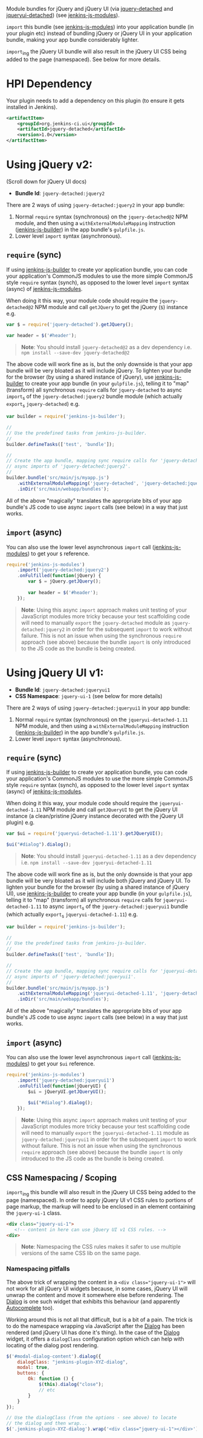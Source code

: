 Module bundles for jQuery and jQuery UI (via [jquery-detached] and [jqueryui-detached]) (see [jenkins-js-modules]).

`import` this bundle (see [jenkins-js-modules]) into your application bundle (in your plugin etc) instead of bundling
jQuery or jQuery UI in your application bundle, making your app bundle considerably lighter.

`import`<sub>ing</sub> the jQuery UI bundle will also result in the jQuery UI CSS being added to the page (namespaced).
See below for more details.

# HPI Dependency
Your plugin needs to add a dependency on this plugin (to ensure it gets installed in Jenkins). 

```xml
<artifactItem>
    <groupId>org.jenkins-ci.ui</groupId>
    <artifactId>jquery-detached</artifactId>
    <version>1.0</version>
</artifactItem>
```

# Using jQuery v2:
(Scroll down for jQuery UI docs)

* __Bundle Id__: `jquery-detached:jquery2`

There are 2 ways of using `jquery-detached:jquery2` in your app bundle:
 
1. Normal `require` syntax (synchronous) on the `jquery-detached@2` NPM module, and then using a `withExternalModuleMapping` instruction ([jenkins-js-builder]) in the app bundle's `gulpfile.js`.  
1. Lower level `import` syntax (asynchronous).
  
## `require` (sync)
If using [jenkins-js-builder] to create yor application bundle, you can code your application's CommonJS modules to
use the more simple CommonJS style `require` syntax (synch), as opposed to the lower level `import` syntax (async)
of [jenkins-js-modules].
   
When doing it this way, your module code should require the `jquery-detached@2` NPM module and
call `getJQuery` to get the jQuery (`$`) instance e.g.

```javascript
var $ = require('jquery-detached').getJQuery();

var header = $('#header');
```
    
> __Note__: You should install `jquery-detached@2` as a dev dependency i.e. `npm install --save-dev jquery-detached@2`
    
The above code will work fine as is, but the only downside is that your app bundle will be very bloated as it will
include jQuery. To lighten your bundle for the browser (by using a shared instance of jQuery),
use [jenkins-js-builder] to create your app bundle (in your `gulpfile.js`), telling it to "map" (transform) all
synchronous `require` calls for `jquery-detached` to async `import`<sub>s</sub> of the `jquery-detached:jquery2`
bundle module (which actually `export`<sub>s</sub> `jquery-detached`) e.g.

```javascript
var builder = require('jenkins-js-builder');

//
// Use the predefined tasks from jenkins-js-builder.
//
builder.defineTasks(['test', 'bundle']);

//
// Create the app bundle, mapping sync require calls for 'jquery-detached' to 
// async imports of 'jquery-detached:jquery2'.
//
builder.bundle('src/main/js/myapp.js')
    .withExternalModuleMapping('jquery-detached', 'jquery-detached:jquery2')
    .inDir('src/main/webapp/bundles');
```
    
All of the above "magically" translates the appropriate bits of your app bundle's JS code to use async `import` calls
(see below) in a way that just works.     

## `import` (async)  
You can also use the lower level asynchronous `import` call ([jenkins-js-modules]) to get your `$` reference.  

```javascript
require('jenkins-js-modules')
    .import('jquery-detached:jquery2')
    .onFulfilled(function(jQuery) {
        var $ = jQuery.getJQuery();
        
        var header = $('#header');
    });
```

> __Note__: Using this async `import` approach makes unit testing of your JavaScript modules more tricky because 
> your test scaffolding code will need to manually `export` the `jquery-detached` module as `jquery-detached:jquery2`
> in order for the subsequent `import` to work without failure. This is not an issue when using the synchronous `require`
> approach (see above) because the bundle `import` is only introduced to the JS code as the bundle is being created.


# Using jQuery UI v1:

* __Bundle Id__: `jquery-detached:jqueryui1`
* __CSS Namespace__: `jquery-ui-1` (see below for more details)

There are 2 ways of using `jquery-detached:jqueryui1` in your app bundle:
 
1. Normal `require` syntax (synchronous) on the `jqueryui-detached-1.11` NPM module, and then using a `withExternalModuleMapping` instruction ([jenkins-js-builder]) in the app bundle's `gulpfile.js`.  
1. Lower level `import` syntax (asynchronous).
  
## `require` (sync)
If using [jenkins-js-builder] to create yor application bundle, you can code your application's CommonJS modules to
use the more simple CommonJS style `require` syntax (synch), as opposed to the lower level `import` syntax (async)
of [jenkins-js-modules].
   
When doing it this way, your module code should require the `jqueryui-detached-1.11` NPM module and
call `getJQueryUI` to get the jQuery UI instance (a clean/pristine jQuery instance decorated with the 
jQuery UI plugin) e.g.

```javascript
var $ui = require('jqueryui-detached-1.11').getJQueryUI();

$ui("#dialog").dialog();
```
    
> __Note__: You should install `jqueryui-detached-1.11` as a dev dependency i.e. `npm install --save-dev jqueryui-detached-1.11`
    
The above code will work fine as is, but the only downside is that your app bundle will be very bloated as it will
include both jQuery and jQuery UI. To lighten your bundle for the browser (by using a shared instance of jQuery UI),
use [jenkins-js-builder] to create your app bundle (in your `gulpfile.js`), telling it to "map" (transform) all
synchronous `require` calls for `jqueryui-detached-1.11` to async `import`<sub>s</sub> of the `jquery-detached:jqueryui1`
bundle (which actually `export`<sub>s</sub> `jqueryui-detached-1.11`) e.g.

```javascript
var builder = require('jenkins-js-builder');

//
// Use the predefined tasks from jenkins-js-builder.
//
builder.defineTasks(['test', 'bundle']);

//
// Create the app bundle, mapping sync require calls for 'jqueryui-detached-1.11' to 
// async imports of 'jquery-detached:jqueryui1'.
//
builder.bundle('src/main/js/myapp.js')
    .withExternalModuleMapping('jqueryui-detached-1.11', 'jquery-detached:jqueryui1')
    .inDir('src/main/webapp/bundles');
```
    
All of the above "magically" translates the appropriate bits of your app bundle's JS code to use async `import` calls
(see below) in a way that just works.     

## `import` (async)  
You can also use the lower level asynchronous `import` call ([jenkins-js-modules]) to get your `$ui` reference.  

```javascript
require('jenkins-js-modules')
    .import('jquery-detached:jqueryui1')
    .onFulfilled(function(jQueryUI) {
        $ui = jQueryUI.getJQueryUI();
        
        $ui("#dialog").dialog();
    });
```

> __Note__: Using this async `import` approach makes unit testing of your JavaScript modules more tricky because 
> your test scaffolding code will need to manually `export` the `jqueryui-detached-1.11` module as `jquery-detached:jqueryui1`
> in order for the subsequent `import` to work without failure. This is not an issue when using the synchronous `require`
> approach (see above) because the bundle `import` is only introduced to the JS code as the bundle is being created.

## CSS Namespacing / Scoping
`import`<sub>ing</sub> this bundle will also result in the jQuery UI CSS being added to the page (namespaced).
In order to apply jQuery UI v1 CSS rules to portions of page markup, the markup will need to be enclosed in an element
containing the `jquery-ui-1` class.

```html
<div class="jquery-ui-1">
   <!-- content in here can use jQuery UI v1 CSS rules. -->
<div>
```
 
> __Note__: Namespacing the CSS rules makes it safer to use multiple versions of the same CSS lib on the same page. 


### Namespacing pitfalls 
The above trick of wrapping the content in a `<div class="jquery-ui-1">` will not work for all jQuery UI
widgets because, in some cases, jQuery UI will unwrap the content and move it somewhere else before rendering. The
[Dialog] is one such widget that exhibits this behaviour (and apparently
[Autocomplete](https://jqueryui.com/autocomplete/) too).
  
Working around this is not all that difficult, but is a bit of a pain. The trick is to do the namespace wrapping
via JavaScript after the [Dialog] has been rendered (and jQuery UI has done it's thing). In the case of the
[Dialog] widget, it offers a `dialogClass` configuration option which can help with locating of the dialog
post rendering.
  
```javascript
$('#modal-dialog-content').dialog({
    dialogClass: "jenkins-plugin-XYZ-dialog",
    modal: true,
    buttons: {
        Ok: function () {
            $(this).dialog("close");
            // etc
        }
    }
});

// Use the dialogClass (from the options - see above) to locate
// the dialog and then wrap...
$('.jenkins-plugin-XYZ-dialog').wrap('<div class="jquery-ui-1"></div>');
```  

[jquery-detached]: https://github.com/tfennelly/jquery-detached
[jqueryui-detached]: https://github.com/tfennelly/jqueryui-detached
[jenkins-js-builder]: https://github.com/tfennelly/jenkins-js-builder
[jenkins-js-modules]: https://github.com/tfennelly/jenkins-js-modules
[Dialog]: https://jqueryui.com/dialog/